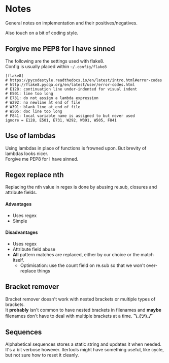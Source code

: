 # Notes

General notes on implementation and their positives/negatives.

Also touch on a bit of coding style.

## Forgive me PEP8 for I have sinned

The following are the settings used with flake8.  
Config is usually placed within `~/.config/flake8`
```
[flake8]
# https://pycodestyle.readthedocs.io/en/latest/intro.html#error-codes
# http://flake8.pycqa.org/en/latest/user/error-codes.html
# E128: continuation line under-indented for visual indent
# E501: line too long
# E731: do not assign a lambda expression
# W292: no newline at end of file
# W391: blank line at end of file
# W505: doc line too long
# F841: local variable name is assigned to but never used
ignore = E128, E501, E731, W292, W391, W505, F841
```

## Use of lambdas
Using lambdas in place of functions is frowned upon. But brevity of lambdas looks nicer.  
Forgive me PEP8 for I have sinned.


## Regex replace nth
Replacing the nth value in regex is done by abusing re.sub, closures and attribute fields.  
#### Advantages
* Uses regex
* Simple

#### Disadvantages
* Uses regex
* Attribute field abuse
* **All** pattern matches are replaced, either by our choice or the match itself.
    * Optimisation: use the count field on re.sub so that we won't over-replace things


## Bracket remover
Bracket remover doesn't work with nested brackets or multiple types of brackets.  
It **probably** isn't common to have nested brackets in filenames and **maybe** filenames
don't have to deal with multiple brackets at a time. **¯\\\_(ツ)_/¯**


## Sequences
Alphabetical sequences stores a static string and updates it when needed. It's a bit verbose however. Itertools might have something useful, like cycle, but not sure how to reset it cleanly.